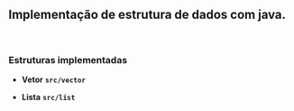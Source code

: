 ## Implementação de estrutura de dados com java.

<br>

### Estruturas implementadas

- **Vetor** <strong>`src/vector`</strong>

- **Lista** <strong>`src/list`</strong>
